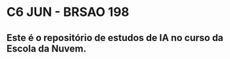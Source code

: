 # C6 JUN - BRSAO 198
## <strong>Este é o repositório de estudos de IA no curso da Escola da Nuvem.</strong>